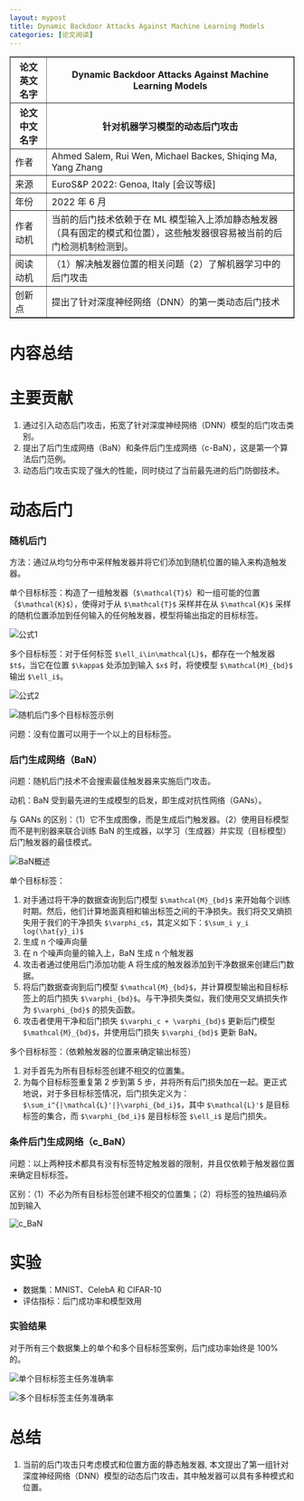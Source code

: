 ```yaml
---
layout: mypost
title: Dynamic Backdoor Attacks Against Machine Learning Models
categories: [论文阅读]
---
```


<table border="1">
    <tr>
        <th>论文英文名字</th>
        <th>Dynamic Backdoor Attacks Against Machine Learning Models</th>
    </tr>
    <tr>
        <th>论文中文名字</th>
        <th>针对机器学习模型的动态后门攻击</th>
    </tr>
    <tr>
        <td>作者</td>
        <td>Ahmed Salem, Rui Wen, Michael Backes, Shiqing Ma, Yang Zhang</td>
    </tr>
    <tr>
        <td>来源</td>
        <td>EuroS&P 2022: Genoa, Italy [会议等级]</td>
    </tr>
    <tr>
        <td>年份</td>
        <td>2022 年 6 月</td>
    </tr>
    <tr>
        <td>作者动机</td>
        <td>当前的后门技术依赖于在 ML 模型输入上添加静态触发器（具有固定的模式和位置），这些触发器很容易被当前的后门检测机制检测到。</td>
    </tr>
    <tr>
        <td>阅读动机</td>
        <td>（1）解决触发器位置的相关问题（2）了解机器学习中的后门攻击</td>
    </tr>
    <tr>
        <td>创新点</td>
        <td>提出了针对深度神经网络（DNN）的第一类动态后门技术</td>
    </tr>
</table>

# 内容总结

# 主要贡献

1. 通过引入动态后门攻击，拓宽了针对深度神经网络（DNN）模型的后门攻击类别。
2. 提出了后门生成网络（BaN）和条件后门生成网络（c-BaN），这是第一个算法后门范例。
3. 动态后门攻击实现了强大的性能，同时绕过了当前最先进的后门防御技术。

# 动态后门

### 随机后门

方法：通过从均匀分布中采样触发器并将它们添加到随机位置的输入来构造触发器。

单个目标标签：构造了一组触发器（`$\mathcal{T}$`）和一组可能的位置（`$\mathcal{K}$`），使得对于从 `$\mathcal{T}$` 采样并在从 `$\mathcal{K}$` 采样的随机位置添加到任何输入的任何触发器，模型将输出指定的目标标签。

![公式1](公式1.png)

多个目标标签：对于任何标签 `$\ell_i\in\mathcal{L}$`，都存在一个触发器 `$t$`，当它在位置 `$\kappa$` 处添加到输入 `$x$` 时，将使模型 `$\mathcal{M}_{bd}$` 输出 `$\ell_i$`。

![公式2](公式2.png)

![随机后门多个目标标签示例](随机后门多个目标标签示例.png)

问题：没有位置可以用于一个以上的目标标签。

### 后门生成网络（BaN）

问题：随机后门技术不会搜索最佳触发器来实施后门攻击。

动机：BaN 受到最先进的生成模型的启发，即生成对抗性网络（GANs）。

与 GANs 的区别：（1）它不生成图像，而是生成后门触发器。（2）使用目标模型而不是判别器来联合训练 BaN 的生成器，以学习（生成器）并实现（目标模型）后门触发器的最佳模式。

![BaN概述](BaN概述.png)

单个目标标签：

1. 对手通过将干净的数据查询到后门模型 `$\mathcal{M}_{bd}$` 来开始每个训练时期。然后，他们计算地面真相和输出标签之间的干净损失。我们将交叉熵损失用于我们的干净损失 `$\varphi_c$`，其定义如下：`$\sum_i y_i log(\hat{y}_i)$`
2. 生成 n 个噪声向量
3. 在 n 个噪声向量的输入上，BaN 生成 n 个触发器
4. 攻击者通过使用后门添加功能 A 将生成的触发器添加到干净数据来创建后门数据。
5. 将后门数据查询到后门模型 `$\mathcal{M}_{bd}$`，并计算模型输出和目标标签上的后门损失 `$\varphi_{bd}$`。与干净损失类似，我们使用交叉熵损失作为 `$\varphi_{bd}$` 的损失函数。
6. 攻击者使用干净和后门损失 `$\varphi_c + \varphi_{bd}$` 更新后门模型 `$\mathcal{M}_{bd}$`，并使用后门损失 `$\varphi_{bd}$` 更新 BaN。

多个目标标签：（依赖触发器的位置来确定输出标签）

1. 对手首先为所有目标标签创建不相交的位置集。
2. 为每个目标标签重复第 2 步到第 5 步，并将所有后门损失加在一起。更正式地说，对于多目标标签情况，后门损失定义为：`$\sum_i^{|\mathcal{L}'|}\varphi_{bd_i}$`，其中 `$\mathcal{L}'$` 是目标标签的集合，而 `$\varphi_{bd_i}$` 是目标标签 `$\ell_i$` 是后门损失。

### 条件后门生成网络（c_BaN）

问题：以上两种技术都具有没有标签特定触发器的限制，并且仅依赖于触发器位置来确定目标标签。

区别：（1）不必为所有目标标签创建不相交的位置集；（2）将标签的独热编码添加到输入

![c_BaN](c_BaN概述.png)

# 实验

+ 数据集：MNIST、CelebA 和 CIFAR-10
+ 评估指标：后门成功率和模型效用

### 实验结果

对于所有三个数据集上的单个和多个目标标签案例，后门成功率始终是 100% 的。

![单个目标标签主任务准确率](单个目标标签主任务准确率.png)

![多个目标标签主任务准确率](多个目标标签主任务准确率.png)

# 总结

1. 当前的后门攻击只考虑模式和位置方面的静态触发器, 本文提出了第一组针对深度神经网络（DNN）模型的动态后门攻击，其中触发器可以具有多种模式和位置。
